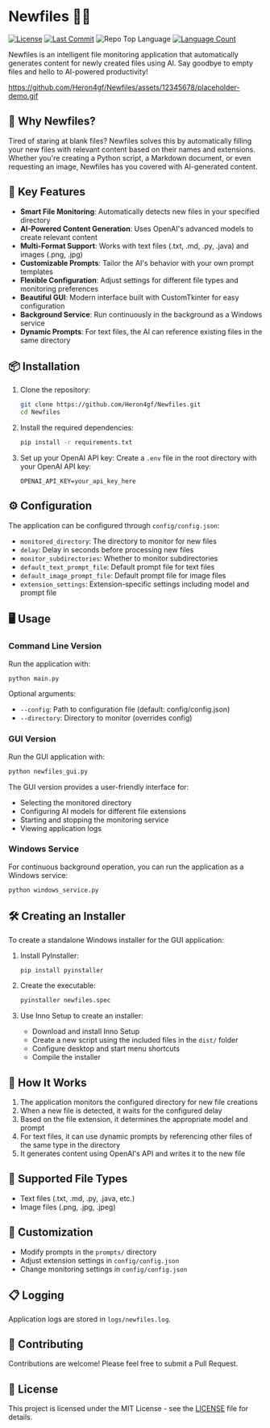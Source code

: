 # Newfiles 📄✨

[![License](https://img.shields.io/github/license/Heron4gf/Newfiles)](https://github.com/Heron4gf/Newfiles/blob/main/LICENSE)
[![Last Commit](https://img.shields.io/github/last-commit/Heron4gf/Newfiles)](https://github.com/Heron4gf/Newfiles/commits/main)
![Repo Top Language](https://img.shields.io/github/languages/top/Heron4gf/Newfiles)
[![Language Count](https://img.shields.io/github/languages/count/Heron4gf/Newfiles)](https://github.com/Heron4gf/Newfiles)

Newfiles is an intelligent file monitoring application that automatically generates content for newly created files using AI. Say goodbye to empty files and hello to AI-powered productivity!

https://github.com/Heron4gf/Newfiles/assets/12345678/placeholder-demo.gif

## 🌟 Why Newfiles?

Tired of staring at blank files? Newfiles solves this by automatically filling your new files with relevant content based on their names and extensions. Whether you're creating a Python script, a Markdown document, or even requesting an image, Newfiles has you covered with AI-generated content.

## 🚀 Key Features

- **Smart File Monitoring**: Automatically detects new files in your specified directory
- **AI-Powered Content Generation**: Uses OpenAI's advanced models to create relevant content
- **Multi-Format Support**: Works with text files (.txt, .md, .py, .java) and images (.png, .jpg)
- **Customizable Prompts**: Tailor the AI's behavior with your own prompt templates
- **Flexible Configuration**: Adjust settings for different file types and monitoring preferences
- **Beautiful GUI**: Modern interface built with CustomTkinter for easy configuration
- **Background Service**: Run continuously in the background as a Windows service
- **Dynamic Prompts**: For text files, the AI can reference existing files in the same directory

## 📦 Installation

1. Clone the repository:
   ```bash
   git clone https://github.com/Heron4gf/Newfiles.git
   cd Newfiles
   ```

2. Install the required dependencies:
   ```bash
   pip install -r requirements.txt
   ```

3. Set up your OpenAI API key:
   Create a `.env` file in the root directory with your OpenAI API key:
   ```env
   OPENAI_API_KEY=your_api_key_here
   ```

## ⚙️ Configuration

The application can be configured through `config/config.json`:

- `monitored_directory`: The directory to monitor for new files
- `delay`: Delay in seconds before processing new files
- `monitor_subdirectories`: Whether to monitor subdirectories
- `default_text_prompt_file`: Default prompt file for text files
- `default_image_prompt_file`: Default prompt file for image files
- `extension_settings`: Extension-specific settings including model and prompt file

## 🖥️ Usage

### Command Line Version
Run the application with:
```bash
python main.py
```

Optional arguments:
- `--config`: Path to configuration file (default: config/config.json)
- `--directory`: Directory to monitor (overrides config)

### GUI Version
Run the GUI application with:
```bash
python newfiles_gui.py
```

The GUI version provides a user-friendly interface for:
- Selecting the monitored directory
- Configuring AI models for different file extensions
- Starting and stopping the monitoring service
- Viewing application logs

### Windows Service
For continuous background operation, you can run the application as a Windows service:
```bash
python windows_service.py
```

## 🛠️ Creating an Installer

To create a standalone Windows installer for the GUI application:

1. Install PyInstaller:
   ```bash
   pip install pyinstaller
   ```

2. Create the executable:
   ```bash
   pyinstaller newfiles.spec
   ```

3. Use Inno Setup to create an installer:
   - Download and install Inno Setup
   - Create a new script using the included files in the `dist/` folder
   - Configure desktop and start menu shortcuts
   - Compile the installer

## 🧠 How It Works

1. The application monitors the configured directory for new file creations
2. When a new file is detected, it waits for the configured delay
3. Based on the file extension, it determines the appropriate model and prompt
4. For text files, it can use dynamic prompts by referencing other files of the same type in the directory
5. It generates content using OpenAI's API and writes it to the new file

## 📝 Supported File Types

- Text files (.txt, .md, .py, .java, etc.)
- Image files (.png, .jpg, .jpeg)

## 🎨 Customization

- Modify prompts in the `prompts/` directory
- Adjust extension settings in `config/config.json`
- Change monitoring settings in `config/config.json`

## 📋 Logging

Application logs are stored in `logs/newfiles.log`.

## 🤝 Contributing

Contributions are welcome! Please feel free to submit a Pull Request.

## 📄 License

This project is licensed under the MIT License - see the [LICENSE](LICENSE) file for details.

